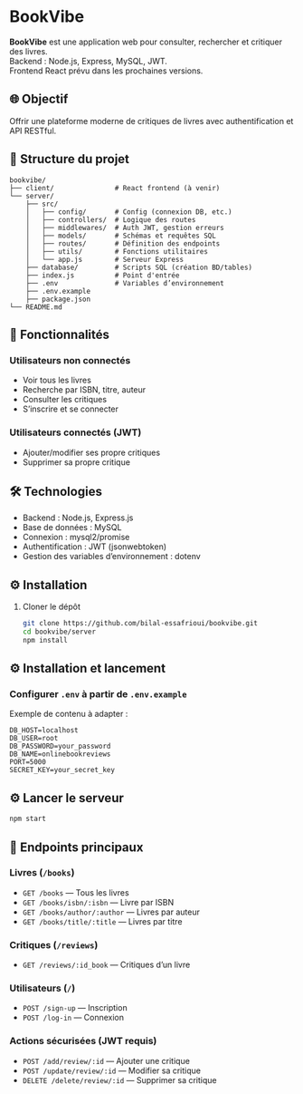 # BookVibe

**BookVibe** est une application web pour consulter, rechercher et critiquer des livres.  
Backend : Node.js, Express, MySQL, JWT.  
Frontend React prévu dans les prochaines versions.


## 🌐 Objectif

Offrir une plateforme moderne de critiques de livres avec authentification et API RESTful.


## 📁 Structure du projet

```plaintext
bookvibe/
├── client/               # React frontend (à venir)
└── server/
    ├── src/
    │   ├── config/       # Config (connexion DB, etc.)
    │   ├── controllers/  # Logique des routes
    │   ├── middlewares/  # Auth JWT, gestion erreurs
    │   ├── models/       # Schémas et requêtes SQL
    │   ├── routes/       # Définition des endpoints
    │   ├── utils/        # Fonctions utilitaires
    │   └── app.js        # Serveur Express
    ├── database/         # Scripts SQL (création BD/tables)
    ├── index.js          # Point d'entrée
    ├── .env              # Variables d’environnement
    ├── .env.example
    ├── package.json
└── README.md            

```

## 🚀 Fonctionnalités

### Utilisateurs non connectés
- Voir tous les livres
- Recherche par ISBN, titre, auteur
- Consulter les critiques
- S’inscrire et se connecter

### Utilisateurs connectés (JWT)
- Ajouter/modifier ses propre critiques
- Supprimer sa propre critique


## 🛠️ Technologies

- Backend : Node.js, Express.js  
- Base de données : MySQL  
- Connexion : mysql2/promise  
- Authentification : JWT (jsonwebtoken)  
- Gestion des variables d’environnement : dotenv


## ⚙️ Installation

1. Cloner le dépôt  
   ```bash
   git clone https://github.com/bilal-essafrioui/bookvibe.git
   cd bookvibe/server
   npm install
   ```
## ⚙️ Installation et lancement

### Configurer `.env` à partir de `.env.example`

Exemple de contenu à adapter :

```env
DB_HOST=localhost
DB_USER=root
DB_PASSWORD=your_password
DB_NAME=onlinebookreviews
PORT=5000
SECRET_KEY=your_secret_key
```

## ⚙️ Lancer le serveur

```bash
npm start
```
## 🔄 Endpoints principaux

### Livres (`/books`)
- `GET /books` — Tous les livres  
- `GET /books/isbn/:isbn` — Livre par ISBN  
- `GET /books/author/:author` — Livres par auteur  
- `GET /books/title/:title` — Livres par titre  

### Critiques (`/reviews`)
- `GET /reviews/:id_book` — Critiques d’un livre

### Utilisateurs (`/`)
- `POST /sign-up` — Inscription  
- `POST /log-in` — Connexion  

### Actions sécurisées (JWT requis)
- `POST /add/review/:id` — Ajouter une critique  
- `POST /update/review/:id` — Modifier sa critique  
- `DELETE /delete/review/:id` — Supprimer sa critique

